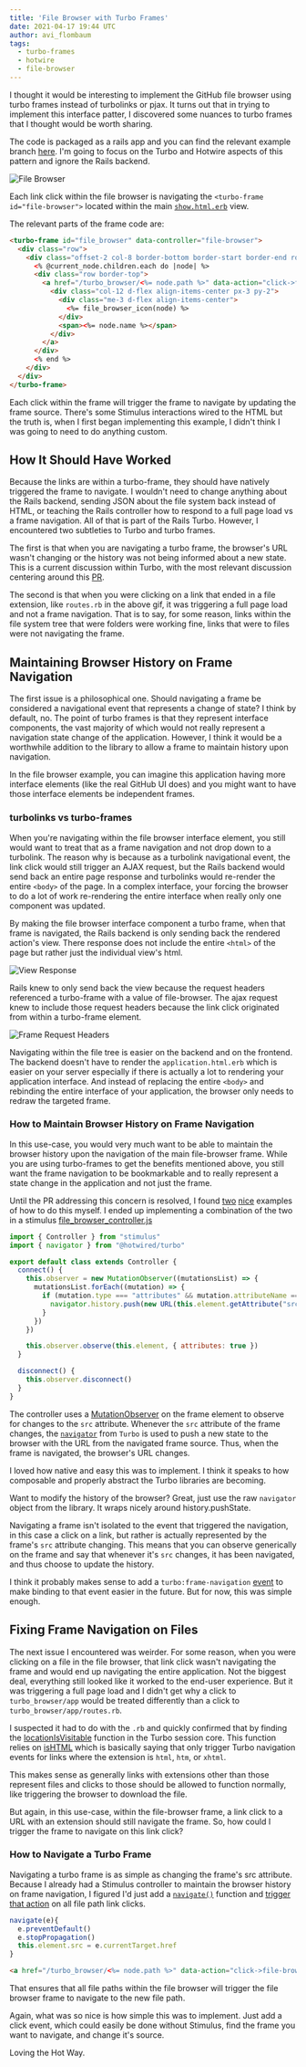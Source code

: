 ```yaml
---
title: 'File Browser with Turbo Frames'
date: 2021-04-17 19:44 UTC
author: avi_flombaum
tags:
  - turbo-frames
  - hotwire
  - file-browser
---
```


I thought it would be interesting to implement the GitHub file browser using turbo frames instead of turbolinks or pjax. It turns out that in trying to implement this interface patter, I discovered some nuances to turbo frames that I thought would be worth sharing.

The code is packaged as a rails app and you can find the relevant example branch [here](https://github.com/railshotway/file-browser/tree/turbo-singular-file-browser-frame). I'm going to focus on the Turbo and Hotwire aspects of this pattern and ignore the Rails backend.

![File Browser](https://p194.p3.n0.cdn.getcloudapp.com/items/xQub7J1y/87dacd6b-d814-4684-95f6-cef3d1e524e6.gif?v=6ddd7ee103e2464502496f5023c6341f)

Each link click within the file browser is navigating the `<turbo-frame id="file-browser">` located within the main [`show.html.erb`](https://github.com/railshotway/file-browser/blob/turbo-singular-file-browser-frame/app/views/file_browsers/show.html.erb) view. 

The relevant parts of the frame code are:

```html
<turbo-frame id="file_browser" data-controller="file-browser"> 
  <div class="row">
    <div class="offset-2 col-8 border-bottom border-start border-end rounded-bottom">
      <% @current_node.children.each do |node| %>
      <div class="row border-top">
        <a href="/turbo_browser/<%= node.path %>" data-action="click->file-browser#navigate">
          <div class="col-12 d-flex align-items-center px-3 py-2">
            <div class="me-3 d-flex align-items-center">
              <%= file_browser_icon(node) %>
            </div>
            <span><%= node.name %></span>
          </div>
        </a>
      </div>
      <% end %>
    </div>
  </div>
</turbo-frame>
```

Each click within the frame will trigger the frame to navigate by updating the frame source. There's some Stimulus interactions wired to the HTML but the truth is, when I first began implementing this example, I didn't think I was going to need to do anything custom.

## How It Should Have Worked

Because the links are within a turbo-frame, they should have natively triggered the frame to navigate. I wouldn't need to change anything about the Rails backend, sending JSON about the file system back instead of HTML, or teaching the Rails controller how to respond to a full page load vs a frame navigation. All of that is part of the Rails Turbo. However, I encountered two subtleties to Turbo and turbo frames.

The first is that when you are navigating a turbo frame, the browser's URL wasn't changing or the history was not being informed about a new state. This is a current discussion within Turbo, with the most relevant discussion centering around this [PR](https://github.com/hotwired/turbo/pull/167).

The second is that when you were clicking on a link that ended in a file extension, like `routes.rb` in the above gif, it was triggering a full page load and not a frame navigation. That is to say, for some reason, links within the file system tree that were folders were working fine, links that were to files were not navigating the frame.

## Maintaining Browser History on Frame Navigation

The first issue is a philosophical one. Should navigating a frame be considered a navigational event that represents a change of state? I think by default, no. The point of turbo frames is that they represent interface components, the vast majority of which would not really represent a navigation state change of the application. However, I think it would be a worthwhile addition to the library to allow a frame to maintain history upon navigation. 

In the file browser example, you can imagine this application having more interface elements (like the real GitHub UI does) and you might want to have those interface elements be independent frames. 

### turbolinks vs turbo-frames

When you're navigating within the file browser interface element, you still would want to treat that as a frame navigation and not drop down to a turbolink. The reason why is because as a turbolink navigational event, the link click would still trigger an AJAX request, but the Rails backend would send back an entire page response and turbolinks would re-render the entire `<body>` of the page. In a complex interface, your forcing the browser to do a lot of work re-rendering the entire interface when really only one component was updated.

By making the file browser interface component a turbo frame, when that frame is navigated, the Rails backend is only sending back the rendered action's view. There response does not include the entire `<html>` of the page but rather just the individual view's html.

![View Response](https://p194.p3.n0.cdn.getcloudapp.com/items/DOuDqLX5/eb430f74-e1c3-414c-b733-b672eb0fd129.jpg?v=97e15f48a8b86acb989b90de9b5655a1)

Rails knew to only send back the view because the request headers referenced a turbo-frame with a value of file-browser. The ajax request knew to include those request headers because the link click originated from within a turbo-frame element.

![Frame Request Headers](https://p194.p3.n0.cdn.getcloudapp.com/items/llu5NeRv/f231bd85-b4c2-4466-8103-e8732180613e.jpg?v=d85a1fa1ee742d28878482d1c11da862)

Navigating within the file tree is easier on the backend and on the frontend. The backend doesn't have to render the `application.html.erb` which is easier on your server especially if there is actually a lot to rendering your application interface. And instead of replacing the entire `<body>` and rebinding the entire interface of your application, the browser only needs to redraw the targeted frame.

### How to Maintain Browser History on Frame Navigation

In this use-case, you would very much want to be able to maintain the browser history upon the navigation of the main file-browser frame. While you are using turbo-frames to get the benefits mentioned above, you still want the frame navigation to be bookmarkable and to really represent a state change in the application and not just the frame.

Until the PR addressing this concern is resolved, I found [two](https://gist.github.com/Intrepidd/ac68cb7dfd17d422374807efb6bf2f42) [nice](https://gist.github.com/Intrepidd/bb1ffc5944a5c1ec3a9f5582753c4b67) examples of how to do this myself. I ended up implementing a combination of the two in a stimulus [file\_browser\_controller.js](https://github.com/railshotway/file-browser/blob/turbo-singular-file-browser-frame/app/javascript/controllers/file_browser_controller.js)

<meta data-controller="callout" data-callout-text-value="import { navigator } from &quot;@hotwired/turbo&quot;">
<meta data-controller="callout" data-callout-text-value="navigator.history.push(new URL(this.element.getAttribute(&quot;src&quot;)))">

```js
import { Controller } from "stimulus"
import { navigator } from "@hotwired/turbo"

export default class extends Controller {
  connect() {
    this.observer = new MutationObserver((mutationsList) => {
      mutationsList.forEach((mutation) => {
        if (mutation.type === "attributes" && mutation.attributeName === "src") {
          navigator.history.push(new URL(this.element.getAttribute("src")))
        }
      })
    })

    this.observer.observe(this.element, { attributes: true })
  }

  disconnect() {
    this.observer.disconnect()
  }
}
```

The controller uses a [MutationObserver](https://developer.mozilla.org/en-US/docs/Web/API/MutationObserver) on the frame element to observe for changes to the `src` attribute. Whenever the `src` attribute of the frame changes, the [`navigator`](https://github.com/hotwired/turbo/blob/main/src/core/drive/navigator.ts) from `Turbo` is used to push a new state to the browser with the URL from the navigated frame source. Thus, when the frame is navigated, the browser's URL changes.

I loved how native and easy this was to implement. I think it speaks to how composable and properly abstract the Turbo libraries are becoming. 

Want to modify the history of the browser? Great, just use the raw `navigator` object from the library. It wraps nicely around history.pushState.

Navigating a frame isn't isolated to the event that triggered the navigation, in this case a click on a link, but rather is actually represented by the frame's `src` attribute changing. This means that you can observe generically on the frame and say that whenever it's `src` changes, it has been navigated, and thus choose to update the history.

I think it probably makes sense to add a `turbo:frame-navigation` [event](https://turbo.hotwire.dev/reference/events) to make binding to that event easier in the future. But for now, this was simple enough.

## Fixing Frame Navigation on Files

The next issue I encountered was weirder. For some reason, when you were clicking on a file in the file browser, that link click wasn't navigating the frame and would end up navigating the entire application. Not the biggest deal, everything still looked like it worked to the end-user experience. But it was triggering a full page load and I didn't get why a click to `turbo_browser/app` would be treated differently than a click to `turbo_browser/app/routes.rb`. 

I suspected it had to do with the `.rb` and quickly confirmed that by finding the [locationIsVisitable](https://github.com/hotwired/turbo/blob/aae03ada8be4b46899330364d712cc1ae57f2400/src/core/session.ts#L252) function in the Turbo session core. This function relies on [isHTML](https://github.com/hotwired/turbo/blob/aae03ada8be4b46899330364d712cc1ae57f2400/src/core/url.ts#L22) which is basically saying that only trigger Turbo navigation events for links where the extension is `html`, `htm`, or `xhtml`. 

This makes sense as generally links with extensions other than those represent files and clicks to those should be allowed to function normally, like triggering the browser to download the file.

But again, in this use-case, within the file-browser frame, a link click to a URL with an extension should still navigate the frame. So, how could I trigger the frame to navigate on this link click?

### How to Navigate a Turbo Frame

Navigating a turbo frame is as simple as changing the frame's src attribute. Because I already had a Stimulus controller to maintain the browser history on frame navigation, I figured I'd just add a [`navigate()`](https://github.com/railshotway/file-browser/blob/turbo-singular-file-browser-frame/app/javascript/controllers/file_browser_controller.js#L31-L35) function and [trigger that action](https://github.com/railshotway/file-browser/blob/turbo-singular-file-browser-frame/app/views/file_browsers/show.html.erb#L20) on all file path link clicks.

```js
navigate(e){
  e.preventDefault()
  e.stopPropagation()
  this.element.src = e.currentTarget.href
}
```

```html
<a href="/turbo_browser/<%= node.path %>" data-action="click->file-browser#navigate">
```

That ensures that all file paths within the file browser will trigger the file browser frame to navigate to the new file path.

Again, what was so nice is how simple this was to implement. Just add a click event, which could easily be done without Stimulus, find the frame you want to navigate, and change it's source.

Loving the Hot Way.